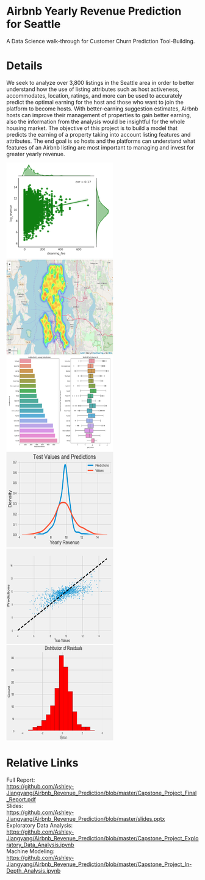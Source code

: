 # Airbnb Yearly Revenue Prediction for Seattle
A Data Science walk-through for Customer Churn Prediction Tool-Building.

# Details
We seek to analyze over 3,800 listings in the Seattle area in order to better understand how the use of listing attributes such as host activeness, accommodates, location, ratings, and more can be used to accurately predict the optimal earning for the host and those who want to join the platform to become hosts. With better-earning suggestion estimates, Airbnb hosts can improve their management of properties to gain better earning, also the information from the analysis would be insightful for the whole housing market. The objective of this project is to build a model that predicts the earning of a property taking into account listing features and attributes. The end goal is so hosts and the platforms can understand what features of an Airbnb listing are most important to managing and invest for greater yearly revenue.

<img src="https://github.com/Ashley-Jiangyang/Airbnb_Revenue_Prediction/blob/master/pics/1.png" width="280" height="250"><img src="https://github.com/Ashley-Jiangyang/Airbnb_Revenue_Prediction/blob/master/pics/2.png" width="280" height="250"><img src="https://github.com/Ashley-Jiangyang/Airbnb_Revenue_Prediction/blob/master/pics/3.png" width="280" height="250"><img src="https://github.com/Ashley-Jiangyang/Airbnb_Revenue_Prediction/blob/master/pics/4.png" width="280" height="250"><img src="https://github.com/Ashley-Jiangyang/Airbnb_Revenue_Prediction/blob/master/pics/5.png" width="280" height="250"><img src="https://github.com/Ashley-Jiangyang/Airbnb_Revenue_Prediction/blob/master/pics/6.png" width="280" height="250">


# Relative Links
Full Report: <br>https://github.com/Ashley-Jiangyang/Airbnb_Revenue_Prediction/blob/master/Capstone_Project_Final_Report.pdf<br>
Slides: <br>https://github.com/Ashley-Jiangyang/Airbnb_Revenue_Prediction/blob/master/slides.pptx<br>
Exploratory Data Analysis:<br>https://github.com/Ashley-Jiangyang/Airbnb_Revenue_Prediction/blob/master/Capstone_Project_Exploratory_Data_Analysis.ipynb<br>
Machine Modeling:<br>https://github.com/Ashley-Jiangyang/Airbnb_Revenue_Prediction/blob/master/Capstone_Project_In-Depth_Analysis.ipynb

